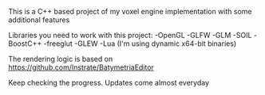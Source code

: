 This is a C++ based project of my voxel engine implementation with some additional features

Libraries you need to work with this project:
-OpenGL
-GLFW
-GLM
-SOIL
-BoostC++
-freeglut
-GLEW
-Lua (I'm using dynamic x64-bit binaries)

The rendering logic is based on https://github.com/Instrate/BatymetriaEditor

Keep checking the progress. Updates come almost everyday
